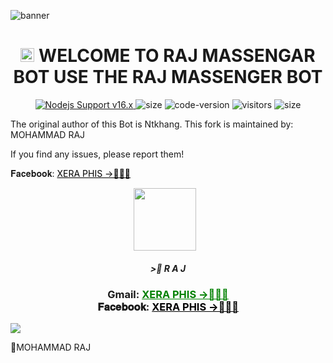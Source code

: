 <img
src="https://i.imgur.com/hODtgg2.jpeg" alt="banner">

<h1 align="center">
  <img src="https://i.imgur.com/riOGbqv.jpeg" width="22px" alt="icon">
  WELCOME TO RAJ MASSENGAR BOT USE THE RAJ MASSENGER BOT
</h1>

<p align="center">
	<a href="https://nodejs.org/dist/v16.20.0">
		<img src="https://img.shields.io/badge/Nodejs%20Support-16.x-brightgreen.svg?style=flat-square" alt="Nodejs Support v16.x">
	</a>
  <img alt="size" src="https://img.shields.io/github/repo-size/ntkhang03/Goat-Bot-V2.svg?style=flat-square&label=size">
  <img alt="code-version" src="https://img.shields.io/badge/dynamic/json?color=brightgreen&label=code%20version&prefix=v&query=%24.version&url=https://github.com/ntkhang03/Goat-Bot-V2/raw/main/package.json&style=flat-square">
  <img alt="visitors" src="https://visitor-badge.laobi.icu/badge?style=flat-square&page_id=ntkhang3.Goat-Bot-V2">
  <img alt="size" src="https://img.shields.io/badge/license-MIT-green?style=flat-square&color=brightgreen">
</p>



The original author of this Bot is Ntkhang. This fork is maintained by: MOHAMMAD RAJ  

If you find any issues, please report them!


𝐅𝐚𝐜𝐞𝐛𝐨𝐨𝐤: <a href="https://www.facebook.com/NOBITA.XnX.RAJ" style="color: black;"> XERA PHIS →🖤🪽🍒 </a></h3></div>

<p align="center"><a href="fb link" target="_blank" rel="noopener noreferrer">
  <img src="https://i.imgur.com/M6xV2Np.jpeg" width="100" style="margin-right: 10px;"></a>
</p>
<h5 align="center">
>🎀 R A J
</h5>

 

<div align="center">
			<h3>Gmail:
			<a href="otcjadid@gmail.com" style="color: green;">XERA PHIS →🖤🪽🍒</a>
				<br>
	𝐅𝐚𝐜𝐞𝐛𝐨𝐨𝐤: <a href="https://www.facebook.com/NOBITA.XnX.RAJ" style="color: black;">XERA PHIS →🖤🪽🍒</a></h3></div>

<img align="center" src="https://i.imgur.com/UM3ekFf.jpeg"/>


🔹MOHAMMAD RAJ
